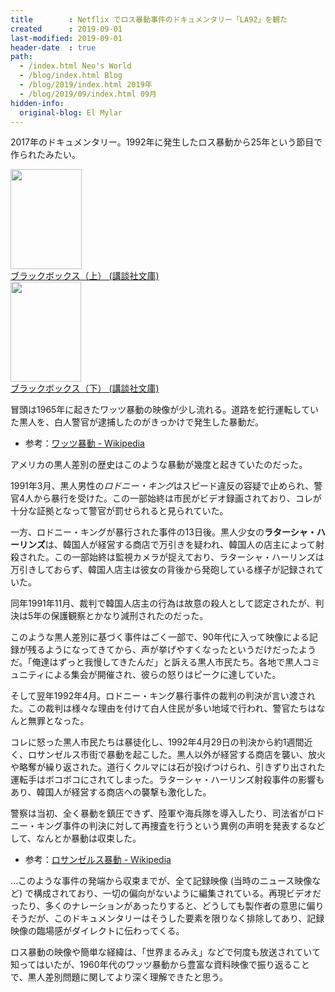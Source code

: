 ```yaml
---
title        : Netflix でロス暴動事件のドキュメンタリー「LA92」を観た
created      : 2019-09-01
last-modified: 2019-09-01
header-date  : true
path:
  - /index.html Neo's World
  - /blog/index.html Blog
  - /blog/2019/index.html 2019年
  - /blog/2019/09/index.html 09月
hidden-info:
  original-blog: El Mylar
---
```


2017年のドキュメンタリー。1992年に発生したロス暴動から25年という節目で作られたみたい。

<div class="ad-amazon">
  <div class="ad-amazon-image">
    <a href="https://www.amazon.co.jp/dp/B071S1XHJS?tag=neos21-22&amp;linkCode=osi&amp;th=1&amp;psc=1">
      <img src="https://m.media-amazon.com/images/I/515N17a7QAL._SL160_.jpg" width="114" height="160">
    </a>
  </div>
  <div class="ad-amazon-info">
    <div class="ad-amazon-title">
      <a href="https://www.amazon.co.jp/dp/B071S1XHJS?tag=neos21-22&amp;linkCode=osi&amp;th=1&amp;psc=1">ブラックボックス（上） (講談社文庫)</a>
    </div>
  </div>
</div>

<div class="ad-amazon">
  <div class="ad-amazon-image">
    <a href="https://www.amazon.co.jp/dp/B071S1XN7H?tag=neos21-22&amp;linkCode=osi&amp;th=1&amp;psc=1">
      <img src="https://m.media-amazon.com/images/I/51lSnmtWlwL._SL160_.jpg" width="113" height="160">
    </a>
  </div>
  <div class="ad-amazon-info">
    <div class="ad-amazon-title">
      <a href="https://www.amazon.co.jp/dp/B071S1XN7H?tag=neos21-22&amp;linkCode=osi&amp;th=1&amp;psc=1">ブラックボックス（下） (講談社文庫)</a>
    </div>
  </div>
</div>

冒頭は1965年に起きたワッツ暴動の映像が少し流れる。道路を蛇行運転していた黒人を、白人警官が逮捕したのがきっかけで発生した暴動だ。

- 参考：[ワッツ暴動 - Wikipedia](https://ja.wikipedia.org/wiki/%E3%83%AF%E3%83%83%E3%83%84%E6%9A%B4%E5%8B%95)

アメリカの黒人差別の歴史はこのような暴動が幾度と起きていたのだった。

1991年3月、黒人男性の*ロドニー・キング*はスピード違反の容疑で止められ、警官4人から暴行を受けた。この一部始終は市民がビデオ録画されており、コレが十分な証拠となって警官が罰せられると見られていた。

一方、ロドニー・キングが暴行された事件の13日後。黒人少女の**ラターシャ・ハーリンズ**は、韓国人が経営する商店で万引きを疑われ、韓国人の店主によって射殺された。この一部始終は監視カメラが捉えており、ラターシャ・ハーリンズは万引きしておらず、韓国人店主は彼女の背後から発砲している様子が記録されていた。

同年1991年11月、裁判で韓国人店主の行為は故意の殺人として認定されたが、判決は5年の保護観察とかなり減刑されたのだった。

このような黒人差別に基づく事件はごく一部で、90年代に入って映像による記録が残るようになってきてから、声が挙げやすくなったというだけだったようだ。「俺達はずっと我慢してきたんだ」と訴える黒人市民たち。各地で黒人コミュニティによる集会が開催され、彼らの怒りはピークに達していた。

そして翌年1992年4月。ロドニー・キング暴行事件の裁判の判決が言い渡された。この裁判は様々な理由を付けて白人住民が多い地域で行われ、警官たちはなんと無罪となった。

コレに怒った黒人市民たちは暴徒化し、1992年4月29日の判決から約1週間近く、ロサンゼルス市街で暴動を起こした。黒人以外が経営する商店を襲い、放火や略奪が繰り返された。道行くクルマには石が投げつけられ、引きずり出された運転手はボコボコにされてしまった。ラターシャ・ハーリンズ射殺事件の影響もあり、韓国人が経営する商店への襲撃も激化した。

警察は当初、全く暴動を鎮圧できず、陸軍や海兵隊を導入したり、司法省がロドニー・キング事件の判決に対して再捜査を行うという異例の声明を発表するなどして、なんとか暴動は収束した。

- 参考：[ロサンゼルス暴動 - Wikipedia](https://ja.wikipedia.org/wiki/%E3%83%AD%E3%82%B5%E3%83%B3%E3%82%BC%E3%83%AB%E3%82%B9%E6%9A%B4%E5%8B%95#%E6%9A%B4%E5%8B%95%E5%8B%83%E7%99%BA)

…このような事件の発端から収束までが、全て記録映像 (当時のニュース映像など) で構成されており、一切の偏向がないように編集されている。再現ビデオだったり、多くのナレーションがあったりすると、どうしても製作者の意思に偏りそうだが、このドキュメンタリーはそうした要素を限りなく排除してあり、記録映像の臨場感がダイレクトに伝わってくる。

ロス暴動の映像や簡単な経緯は、「世界まるみえ」などで何度も放送されていて知ってはいたが、1960年代のワッツ暴動から豊富な資料映像で振り返ることで、黒人差別問題に関してより深く理解できたと思う。
